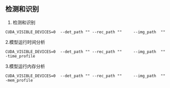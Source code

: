 ## 检测和识别

1. 检测和识别
```shell script
CUDA_VISIBLE_DEVICES=0  --det_path "" --rec_path ""     --img_path  "" 
```
2.模型运行时间分析
```shell script
CUDA_VISIBLE_DEVICES=0  --det_path "" --rec_path ""     --img_path  "" -time_profile
```
3.模型运行内存分析
```shell script
CUDA_VISIBLE_DEVICES=0  --det_path "" --rec_path ""     --img_path  "" -mem_profile
```